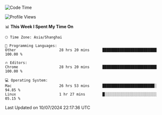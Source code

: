 <!--START_SECTION:waka-->
![Code Time](http://img.shields.io/badge/Code%20Time-2%2C460%20hrs%2019%20mins-blue)

![Profile Views](http://img.shields.io/badge/Profile%20Views-0-blue)

📊 **This Week I Spent My Time On** 

```text
🕑︎ Time Zone: Asia/Shanghai

💬 Programming Languages: 
Other                    28 hrs 20 mins      █████████████████████████   100.00 % 

🔥 Editors: 
Chrome                   28 hrs 20 mins      █████████████████████████   100.00 % 

💻 Operating System: 
Mac                      26 hrs 53 mins      ████████████████████████░   94.85 % 
Linux                    1 hr 27 mins        █░░░░░░░░░░░░░░░░░░░░░░░░   05.15 % 
```


 Last Updated on 10/07/2024 22:17:36 UTC
<!--END_SECTION:waka-->